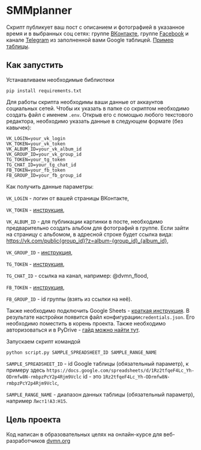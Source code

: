 # SMMplanner

Скрипт публикует ваш пост с описанием и фотографией в указанное время и в выбранных соц сетях: группе [ВКонтакте](https://vk.com/), группе [Facebook](https://www.facebook.com/) и канале [Telegram](https://tlgrm.ru/) из заполненной вами Google таблицей.
 [Пример таблицы](https://docs.google.com/spreadsheets/d/1Rz2tfqeF4Lc_Yh-ODrmfw8N-rmbpzPcY2p4Rjm9Vclc/edit#gid=0).

## Как запустить
 Устанавливаем необходимые библиотеки
 ```
 pip install requirements.txt
```
 
 Для работы скрипта необходимы ваши данные от аккаунтов социальных сетей. Чтобы их указать в папке со скриптом необходимо создать файл с именем `.env`. Открыв его с помощью любого текстового редактора, необходимо указать данные в следующем формате (без кавычек):
 ```
VK_LOGIN=your_vk_login
VK_TOKEN=your_vk_token
VK_ALBUM_ID=your_vk_album_id
VK_GROUP_ID=your_vk_group_id
TG_TOKEN=your_tg_token
TG_CHAT_ID=your_tg_chat_id
FB_TOKEN=your_fb_token
FB_GROUP_ID=your_fb_group_id
```

Как получить данные параметры: 

`VK_LOGIN` - логин от вашей страницы ВКонтакте,

`VK_TOKEN` - [инструкция](https://devman.org/qna/63/kak-poluchit-token-polzovatelja-dlja-vkontakte/), 

`VK_ALBUM_ID` - для публикации картинки в посте, необходимо предварительно создать альбом для фотографий в группе. Если зайти на страницу с альбомом, в адресной строке будет ссылка вида: https://vk.com/public{group_id}?z=album-{group_id}_{album_id},

`VK_GROUP_ID` - [инструкция](https://regvk.com/id/),

`TG_TOKEN` - [инструкция](https://smmplanner.com/blog/otlozhennyj-posting-v-telegram/), 

`TG_CHAT_ID` - ссылка на канал, например: @dvmn_flood, 

`FB_TOKEN` - [инструкция](https://developers.facebook.com/docs/graph-api/explorer/),

`FB_GROUP_ID` - id группы (взять из ссылки на неё).

Также необходимо подключить Google Sheets - [краткая инструкция](https://developers.google.com/sheets/api/quickstart/python). В результате настройки появится файл конфигурации```credentials.json```. Его необходимо поместить в корень проекта. Также необходимо авторизоваться и в PyDrive - [гайд можно найти тут](https://googleworkspace.github.io/PyDrive/docs/build/html/quickstart.html#authentication). 
 
 
 Запускаем скрипт командой 
 ```
 python script.py SAMPLE_SPREADSHEET_ID SAMPLE_RANGE_NAME 
 ```
  
 `SAMPLE_SPREADSHEET_ID` - id Google таблицы (обязательный параметр), к примеру здесь  ```https://docs.google.com/spreadsheets/d/1Rz2tfqeF4Lc_Yh-ODrmfw8N-rmbpzPcY2p4Rjm9Vclc``` id  - это ```1Rz2tfqeF4Lc_Yh-ODrmfw8N-rmbpzPcY2p4Rjm9Vclc```,

`SAMPLE_RANGE_NAME` - диапазон данных таблицы (обязательный параметр), например ```Лист1!A3:H15```.
 
 
## Цель проекта
 Код написан в образовательных целях на онлайн-курсе для веб-разработчиков [dvmn.org](https://dvmn.org/modules/) 
